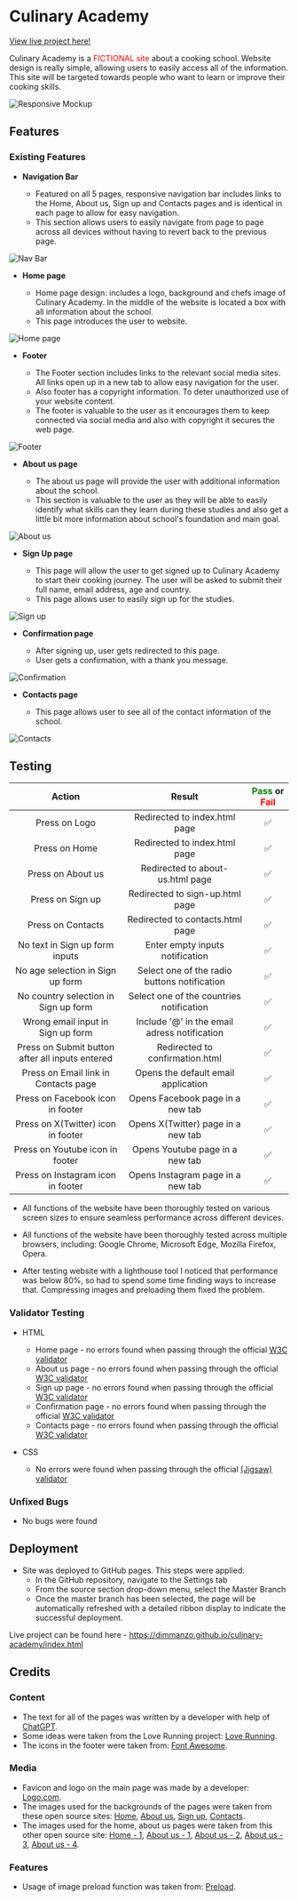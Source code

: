 # Culinary Academy

[View live project here!](https://dimmanzo.github.io/culinary-academy/)

Culinary Academy is a <span style="color:red;">FICTIONAL site </span>about a cooking school. Website design is really simple, allowing users to easily access all of the information. This site will be targeted towards people who want to learn or improve their cooking skills.

![Responsive Mockup](https://github.com/Dimmanzo/culinary-academy/blob/main/media/culinary-academy-mockup.png)

## Features 

### Existing Features

- __Navigation Bar__

  - Featured on all 5 pages, responsive navigation bar includes links to the
  Home, About us, Sign up and Contacts pages and is identical in each page to allow for easy navigation.
  - This section allows users to easily navigate from page to page across all devices without having to revert back to the previous page.

![Nav Bar](https://github.com/Dimmanzo/culinary-academy/blob/main/media/nav-bar.png)

- __Home page__

  - Home page design: includes a logo, background and chefs image of Culinary Academy. In the middle of the website is located a box with all information about the school.
  - This page introduces the user to website.

![Home page](https://github.com/Dimmanzo/culinary-academy/blob/main/media/home-page.png)  

- __Footer__ 

  - The Footer section includes links to the relevant social media sites. All links open up in a new tab to allow easy navigation for the user. 
  - Also footer has a copyright information. To deter unauthorized use of your website content.
  - The footer is valuable to the user as it encourages them to keep connected via social media and also with copyright it secures the web page.

![Footer](https://github.com/Dimmanzo/culinary-academy/blob/main/media/footer.png)

- __About us page__

  - The about us page will provide the user with additional information about the school. 
  - This section is valuable to the user as they will be able to easily identify what skills can they learn during these studies and also get a little bit more information about school's foundation and main goal. 

![About us](https://github.com/Dimmanzo/culinary-academy/blob/main/media/about-us-page.png)

- __Sign Up page__

  - This page will allow the user to get signed up to Culinary Academy to start their cooking journey. The user will be asked to submit their full name, email address, age and country. 
  - This page allows user to easily sign up for the studies.

![Sign up](https://github.com/Dimmanzo/culinary-academy/blob/main/media/sign-up-page.png)

- __Confirmation page__

  - After signing up, user gets redirected to this page.
  - User gets a confirmation, with a thank you message.

![Confirmation](https://github.com/Dimmanzo/culinary-academy/blob/main/media/confirmation-page.png)

- __Contacts page__

  - This page allows user to see all of the contact information of the school.

![Contacts](https://github.com/Dimmanzo/culinary-academy/blob/main/media/contacts-page.png)

## Testing 

| Action  | Result | <span style="color:green;">Pass</span> or <span style="color:red;">Fail</span>  |
| :-: | :-: | :-: |
| Press on Logo | Redirected to index.html page | ✅ |
| Press on Home | Redirected to index.html page | ✅ |
| Press on About us | Redirected to about-us.html page | ✅ |
| Press on Sign up | Redirected to sign-up.html page | ✅ |
| Press on Contacts | Redirected to contacts.html page | ✅ |
| No text in Sign up form inputs | Enter empty inputs notification | ✅ |
| No age selection in Sign up form | Select one of the radio buttons notification | ✅ |
| No country selection in Sign up form | Select one of the countries notification | ✅ |
| Wrong email input in Sign up form | Include '@' in the email adress notification | ✅ |
| Press on Submit button after all inputs entered | Redirected to confirmation.html | ✅ |
| Press on Email link in Contacts page | Opens the default email application | ✅ |
| Press on Facebook icon in footer | Opens Facebook page in a new tab | ✅ |
| Press on X(Twitter) icon in footer | Opens X(Twitter) page in a new tab | ✅ |
| Press on Youtube icon in footer | Opens Youtube page in a new tab | ✅ |
| Press on Instagram icon in footer | Opens Instagram page in a new tab | ✅ |

- All functions of the website have been thoroughly tested on various screen sizes to ensure seamless performance across different devices.

- All functions of the website have been thoroughly tested across multiple browsers, including: Google Chrome, Microsoft Edge, Mozilla Firefox, Opera.

- After testing website with a lighthouse tool I noticed that performance was below 80%, so had to spend some time finding ways to increase that. Compressing images and preloading them fixed the problem.

### Validator Testing 

- HTML
  - Home page - no errors found when passing through the official [W3C validator](https://validator.w3.org/nu/?doc=https%3A%2F%2Fdimmanzo.github.io%2Fculinary-academy%2Findex.html)
  - About us page - no errors found when passing through the official [W3C validator](https://validator.w3.org/nu/?doc=https%3A%2F%2Fdimmanzo.github.io%2Fculinary-academy%2Fabout-us.html)
  - Sign up page - no errors found when passing through the official [W3C validator](https://validator.w3.org/nu/?doc=https%3A%2F%2Fdimmanzo.github.io%2Fculinary-academy%2Fsign-up.html)
  - Confirmation page - no errors found when passing through the official [W3C validator](https://validator.w3.org/nu/?doc=https%3A%2F%2Fdimmanzo.github.io%2Fculinary-academy%2Fconfirmation.html)
  - Contacts page - no errors found when passing through the official [W3C validator](https://validator.w3.org/nu/?doc=https%3A%2F%2Fdimmanzo.github.io%2Fculinary-academy%2Fcontacts.html)

- CSS
  - No errors were found when passing through the official [(Jigsaw) validator](https://jigsaw.w3.org/css-validator/validator?uri=https%3A%2F%2Fdimmanzo.github.io%2Fculinary-academy%2Fassets%2Fcss%2Fstyle.css&profile=css3svg&usermedium=all&warning=1&vextwarning=&lang=en)

### Unfixed Bugs

- No bugs were found

## Deployment

- Site was deployed to GitHub pages. This steps were applied: 
  - In the GitHub repository, navigate to the Settings tab 
  - From the source section drop-down menu, select the Master Branch
  - Once the master branch has been selected, the page will be automatically refreshed with a detailed ribbon display to indicate the successful deployment. 

Live project can be found here - https://dimmanzo.github.io/culinary-academy/index.html 


## Credits 

### Content 

- The text for all of the pages was written by a developer with help of [ChatGPT](https://chat.openai.com/).
- Some ideas were taken from the Love Running project: [Love Running](https://github.com/Code-Institute-Solutions/love-running-v3).
- The icons in the footer were taken from: [Font Awesome](https://fontawesome.com/).

### Media

- Favicon and logo on the main page was made by a developer: [Logo.com](https://logo.com/).
- The images used for the backgrounds of the pages were taken from these open source sites:
[Home](https://www.pexels.com/photo/fruit-salads-in-plate-1640774/), [About us](https://unsplash.com/photos/three-round-white-plates-with-pasta-near-two-glass-cuups--F_5g8EEHYE), [Sign up](https://pixabay.com/photos/cooking-ingredients-flat-lay-bake-5880136/), [Contacts](https://unsplash.com/photos/variety-of-sliced-fruits-08bOYnH_r_E).
- The images used for the home, about us pages were taken from this other open source site: [Home - 1](https://www.stockfood.com/images/00264056-Three-chefs-examining-the-contents-of-a-pan), [About us - 1](https://www.pexels.com/photo/men-cooking-in-the-kitchen-6823598/), [About us - 2](https://www.pexels.com/photo/happy-asian-women-with-dish-in-plate-5908197/), [About us - 3](https://www.pexels.com/photo/a-chef-tossing-fried-rice-from-the-pan-6937437/), [About us - 4](https://www.pexels.com/photo/man-in-white-dress-shirt-holding-silver-bowl-4253312/).

### Features

- Usage of image preload function was taken from: [Preload](https://developer.mozilla.org/en-US/docs/Web/HTML/Attributes/rel/preload).